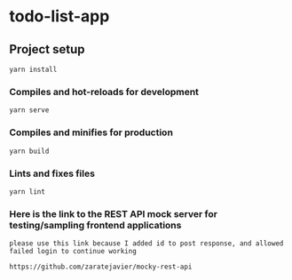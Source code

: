 # todo-list-app

## Project setup
```
yarn install
```

### Compiles and hot-reloads for development
```
yarn serve
```

### Compiles and minifies for production
```
yarn build
```

### Lints and fixes files
```
yarn lint
```
### Here is the link to the REST API mock server for testing/sampling frontend applications

```
please use this link because I added id to post response, and allowed failed login to continue working 

https://github.com/zaratejavier/mocky-rest-api



```
